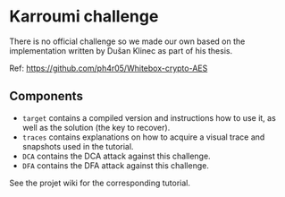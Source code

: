 # Karroumi challenge

There is no official challenge so we made our own based on the implementation written by Dušan Klinec as part of his thesis.

Ref: https://github.com/ph4r05/Whitebox-crypto-AES

Components
----------

* `target` contains a compiled version and instructions how to use it, as well as the solution (the key to recover).
* `traces` contains explanations on how to acquire a visual trace and snapshots used in the tutorial.
* `DCA` contains the DCA attack against this challenge.
* `DFA` contains the DFA attack against this challenge.

See the projet wiki for the corresponding tutorial.
